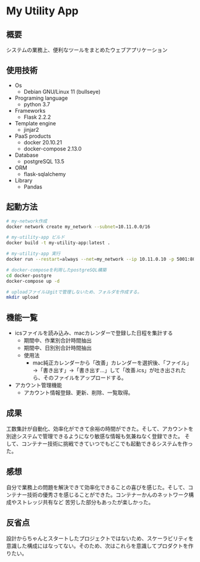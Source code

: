 # My Utility App

## 概要
システムの業務上、便利なツールをまとめたウェブアプリケーション

## 使用技術
 - Os
   - Debian GNU/Linux 11 (bullseye)
 - Programing language
   - python 3.7
 - Frameworks
   - Flask 2.2.2
 - Template engine
   - jinjar2
 - PaaS products
   - docker 20.10.21
   - docker-compose 2.13.0
 - Database
   - postgreSQL 13.5
 - ORM
   - flask-sqlalchemy
 - Library
   - Pandas  

## 起動方法
```bash
# my-network作成
docker network create my_network --subnet=10.11.0.0/16

# my-utility-app ビルド
docker build -t my-utility-app:latest .

# my-utility-app 実行
docker run --restart=always --net=my_network --ip 10.11.0.10 -p 5001:80 -v ${PWD}:/app -d my-utility-app

# docker-composeを利用したpostgreSQL構築
cd docker-postgre
docker-compose up -d

# uploadファイルはgitで管理しないため、フォルダを作成する。
mkdir upload
```


## 機能一覧
 - icsファイルを読み込み、macカレンダーで登録した日程を集計する
    - 期間中、作業別合計時間抽出
    - 期間中、日別別合計時間抽出
    - 使用法
       - mac純正カレンダーから「改善」カレンダーを選択後、「ファイル」→「書き出す」→「書き出す…」して「改善.ics」が吐き出されたら、そのファイルをアップロードする。
- アカウント管理機能
   - アカウント情報登録、更新、削除、一覧取得。

## 成果
工数集計が自動化、効率化ができて余裕の時間ができた。そして、アカウントを別途システムで管理できるようになり敏感な情報も気兼ねなく登録できた。
そして、コンテナー技術に挑戦できていつでもどこでも起動できるシステムを作った。

## 感想
自分で業務上の問題を解決できて効率化できることの喜びを感じた。そして、コンテナー技術の優秀さを感じることができた。コンテナーかんのネットワーク構成やストレッジ共有など
苦労した部分もあったが楽しかった。

## 反省点
設計からちゃんとスタートしたプロジェクトではないため、スケーラビリティを意識した構成にはなってない。そのため、次はこれらを意識してプロダクトを作りたい。

